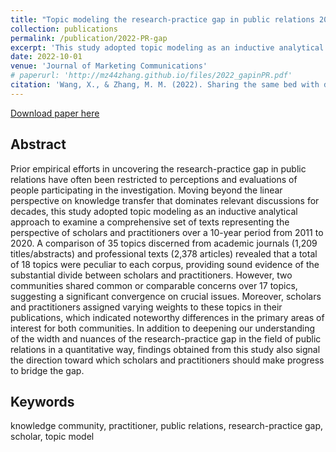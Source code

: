 ```yaml
---
title: "Topic modeling the research-practice gap in public relations 2011-2020"
collection: publications
permalink: /publication/2022-PR-gap
excerpt: 'This study adopted topic modeling as an inductive analytical approach to examine a comprehensive set of texts representing the perspective of scholars and practitioners over a 10-year period from 2011 to 2020.'
date: 2022-10-01
venue: 'Journal of Marketing Communications'
# paperurl: 'http://mz44zhang.github.io/files/2022_gapinPR.pdf'
citation: 'Wang, X., & Zhang, M. M. (2022). Sharing the same bed with different dreams: Topic modeling the research-practice gap in public relations 2011-2020. Journal of Marketing Communications, 1-25.'
---
```


[Download paper here](http://mz44zhang.github.io/files/2022_gapinPR.pdf)


Abstract
---------
Prior empirical efforts in uncovering the research-practice gap in public relations have often been restricted to perceptions and evaluations of people participating in the investigation. Moving beyond the linear perspective on knowledge transfer that dominates relevant discussions for decades, this study adopted topic modeling as an inductive analytical approach to examine a comprehensive set of texts representing the perspective of scholars and practitioners over a 10-year period from 2011 to 2020. A comparison of 35 topics discerned from academic journals (1,209 titles/abstracts) and professional texts (2,378 articles) revealed that a total of 18 topics were peculiar to each corpus, providing sound evidence of the substantial divide between scholars and practitioners. However, two communities shared common or comparable concerns over 17 topics, suggesting a significant convergence on crucial issues. Moreover, scholars and practitioners assigned varying weights to these topics in their publications, which indicated noteworthy differences in the primary areas of interest for both communities. In addition to deepening our understanding of the width and nuances of the research-practice gap in the field of public relations in a quantitative way, findings obtained from this study also signal the direction toward which scholars and practitioners should make progress to bridge the gap.

Keywords
----------
knowledge community, practitioner, public relations, research-practice gap, scholar, topic model


